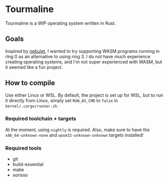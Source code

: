 # Tourmaline
Tourmaline is a WIP operating system written in Rust.

## Goals
Inspired by [nebulet](https://github.com/nebulet/nebulet), I wanted to try supporting WASM programs running in ring 0 as an alternative to using ring 3. I do not have much experience creating operating systems, and I'm not super experienced with WASM, but it seemed like a fun project.

## How to compile
Use either Linux or WSL. By default, the project is set up for WSL, but to run it directly from Linux, simply set `RUN_AS_CMD` to `false` in `kernel/.cargo/runner.sh`.

### Required toolchain + targets
At the moment, using `nightly` is required. Also, make sure to have the `x86_64-unknown-none` and `wasm32-unknown-unknown` targets installed!

### Required tools
- git
- build-essential
- make
- xorisso

